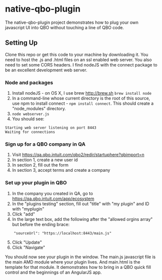 native-qbo-plugin
=================

The native-qbo-plugin project demonstrates how to plug your own javascript UI into QBO without touching a line of QBO code.

Setting Up
----------

Clone this repo or get this code to your machine by downloading it. You  need to host the .js and .html files on an ssl enabled web server. You also need to set some CORS headers. I find nodeJS with the connect package to be an excellent development web server.

### Node and packages
1. Install nodeJS - on OS X, I use brew http://brew.sh ```brew install node```
2. In a command-line whose current directory is the root of this source, use npm to install connect - ```npm install connect```. This should create a "node_modules" directory.
3. ```node webserver.js```
4. You should see:
```
Starting web server listening on port 8443
Waiting for connections
```

### Sign up for a QBO company in QA
1. Visit https://qa.qbo.intuit.com/qbo2/redir/startuphere?qbimport=n
2. In section 1, create a new user id
3. In section 2, fill out the form
4. In section 3, accept terms and create a company

### Set up your plugin in QBO
1. In the company you created in QA, go to https://qa.qbo.intuit.com/app/ecosystem
2. In the "plugins testing" section, fill out "title" with "my plugin" and ID with "myplugin"
3. Click "add"
4. In the large text box, add the following after the "allowed orgins array" but before the ending brace:
```,"isNative": true,
    "sourceUrl": "https://localhost:8443/main.js"
```
5. Click "Update"
6. Click "Navigate"

You should now see your plugin in the window. The main.js javascript file is the main AMD module where your plugin lives. And main.html is the template for that module. It demonstrates how to bring in a QBO quick fill control and the beginnings of an AngularJS app.
